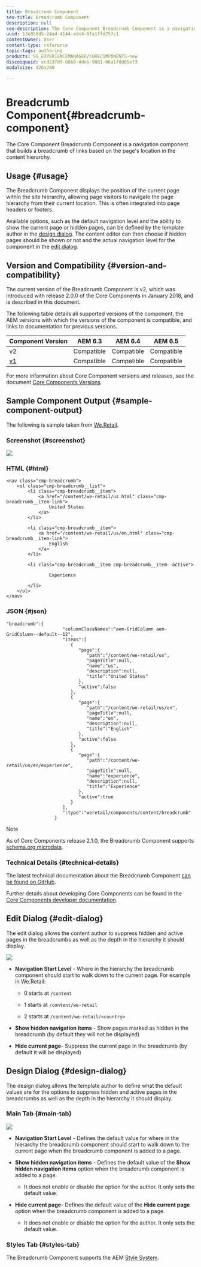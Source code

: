 ```yaml
---
title: Breadcrumb Component
seo-title: Breadcrumb Component
description: null
seo-description: The Core Component Breadcrumb Component is a navigation component that builds a breadcrumb of links based on the page's location in the content hierarchy.
uuid: 13e858d5-24ad-4144-adc4-0fa1ffd257c1
contentOwner: User
content-type: reference
topic-tags: authoring
products: SG_EXPERIENCEMANAGER/CORECOMPONENTS-new
discoiquuid: ecd237df-08b8-4deb-9881-66a1f0d65ef3
modalsize: 426x240

---
```


# Breadcrumb Component{#breadcrumb-component}

The Core Component Breadcrumb Component is a navigation component that builds a breadcrumb of links based on the page's location in the content hierarchy.

## Usage {#usage}

The Breadcrumb Component displays the position of the current page within the site hierarchy, allowing page visitors to navigate the page hierarchy from their current location. This is often integrated into page headers or footers.

Available options, such as the default navigation level and the ability to show the current page or hidden pages, can be defined by the template author in the [design dialog](#design-dialog). The content editor can then choose if hidden pages should be shown or not and the actual navigation level for the component in the [edit dialog](#edit-dialog).

## Version and Compatibility {#version-and-compatibility}

The current version of the Breadcrumb Component is v2, which was introduced with release 2.0.0 of the Core Components in January 2018, and is described in this document.

The following table details all supported versions of the component, the AEM versions with which the versions of the component is compatible, and links to documentation for previous versions.

|Component Version|AEM 6.3|AEM 6.4|AEM 6.5|
|--- |--- |--- |--- |
|v2|Compatible|Compatible|Compatible|
|[v1](breadcrumb-v1.md)|Compatible|Compatible|Compatible|

For more information about Core Component versions and releases, see the document [Core Components Versions](versions.md).

## Sample Component Output {#sample-component-output}

The following is sample taken from [We.Retail](https://helpx.adobe.com/experience-manager/6-5/sites/developing/using/we-retail.html).

### Screenshot {#screenshot}

![](assets/chlimage_1.png) 

### HTML {#html}

```
<nav class="cmp-breadcrumb">
    <ol class="cmp-breadcrumb__list">
        <li class="cmp-breadcrumb__item">
            <a href="/content/we-retail/us.html" class="cmp-breadcrumb__item-link">
                United States
            </a>
        </li>
    
        <li class="cmp-breadcrumb__item">
            <a href="/content/we-retail/us/en.html" class="cmp-breadcrumb__item-link">
                English
            </a>
        </li>
    
        <li class="cmp-breadcrumb__item cmp-breadcrumb__item--active">
            
                Experience
            
        </li>
    </ol>
</nav>
```

### JSON {#json}

```
"breadcrumb":{  
                     "columnClassNames":"aem-GridColumn aem-GridColumn--default--12",
                     "items":[  
                        {  
                           "page":{  
                              "path":"/content/we-retail/us",
                              "pageTitle":null,
                              "name":"us",
                              "description":null,
                              "title":"United States"
                           },
                           "active":false
                        },
                        {  
                           "page":{  
                              "path":"/content/we-retail/us/en",
                              "pageTitle":null,
                              "name":"en",
                              "description":null,
                              "title":"English"
                           },
                           "active":false
                        },
                        {  
                           "page":{  
                              "path":"/content/we-retail/us/en/experience",
                              "pageTitle":null,
                              "name":"experience",
                              "description":null,
                              "title":"Experience"
                           },
                           "active":true
                        }
                     ],
                     ":type":"weretail/components/content/breadcrumb"
                  }
```

>[!NOTE]
>
>As of Core Components release 2.1.0, the Breadcrumb Component supports [schema.org microdata](https://schema.org/BreadcrumbList).

### Technical Details {#technical-details}

The latest technical documentation about the Breadcrumb Component [can be found on GitHub](https://github.com/adobe/aem-core-wcm-components/blob/master/content/src/content/jcr_root/apps/core/wcm/components/breadcrumb/v2/breadcrumb).

Further details about developing Core Components can be found in the [Core Components developer documentation](developing.md). 

## Edit Dialog {#edit-dialog}

The edit dialog allows the content author to suppress hidden and active pages in the breadcrumbs as well as the depth in the hierarchy it should display.

![](assets/screen_shot_2018-01-12at124250.png)

* **Navigation Start Level** - Where in the hierarchy the breadcrumb component should start to walk down to the current page. For example in We.Retail:

    * 0 starts at `/content`  
    
    * 1 starts at `/content/we-retail`
    * 2 starts at `/content/we-retail/<country>`

* **Show hidden navigation items** - Show pages marked as hidden in the breadcrumb (by default they will not be displayed)
* **Hide current page**- Suppress the current page in the breadcrumb (by default it will be displayed)

## Design Dialog {#design-dialog}

The design dialog allows the template author to define what the default values are for the options to suppress hidden and active pages in the breadcrumbs as well as the depth in the hierarchy it should display.

### Main Tab {#main-tab}

![](assets/screen_shot_2018-01-12at124437.png)

* **Navigation Start Level** - Defines the default value for where in the hierarchy the breadcrumb component should start to walk down to the current page when the breadcrumb component is added to a page.
* **Show hidden navigation items** - Defines the default value of the **Show hidden navigation items** option when the breadcrumb component is added to a page.

    * It does not enable or disable the option for the author. It only sets the default value.

* **Hide current page**- Defines the default value of the **Hide current page** option when the breadcrumb component is added to a page.

    * It does not enable or disable the option for the author. It only sets the default value.

### Styles Tab {#styles-tab}

The Breadcrumb Component supports the AEM [Style System](authoring.md#component-styling).